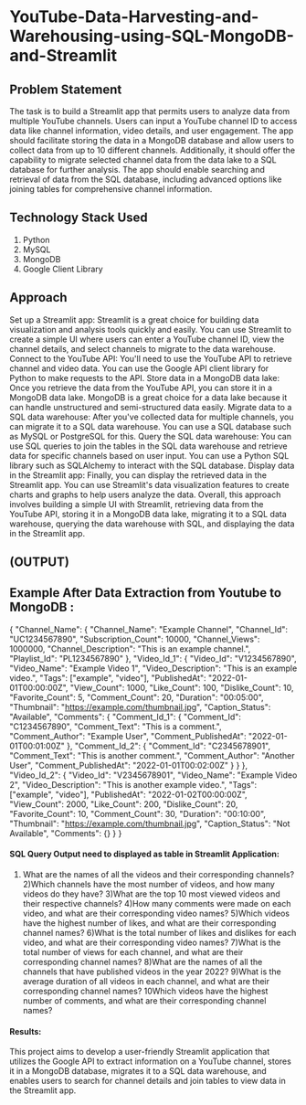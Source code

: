 # YouTube-Data-Harvesting-and-Warehousing-using-SQL-MongoDB-and-Streamlit


## Problem Statement 
The task is to build a Streamlit app that permits users to analyze data from multiple YouTube channels. Users can input a YouTube channel ID to access data like channel information, video details, and user engagement. The app should facilitate storing the data in a MongoDB database and allow users to collect data from up to 10 different channels. Additionally, it should offer the capability to migrate selected channel data from the data lake to a SQL database for further analysis. The app should enable searching and retrieval of data from the SQL database, including advanced options like joining tables for comprehensive channel information.


## Technology Stack Used
1. Python
2. MySQL
3. MongoDB
4. Google Client Library 


## Approach

Set up a Streamlit app: Streamlit is a great choice for building data visualization and analysis tools quickly and easily. You can use Streamlit to create a simple UI where users can enter a YouTube channel ID, view the channel details, and select channels to migrate to the data warehouse.
Connect to the YouTube API: You'll need to use the YouTube API to retrieve channel and video data. You can use the Google API client library for Python to make requests to the API.
Store data in a MongoDB data lake: Once you retrieve the data from the YouTube API, you can store it in a MongoDB data lake. MongoDB is a great choice for a data lake because it can handle unstructured and semi-structured data easily.
Migrate data to a SQL data warehouse: After you've collected data for multiple channels, you can migrate it to a SQL data warehouse. You can use a SQL database such as MySQL or PostgreSQL for this.
Query the SQL data warehouse: You can use SQL queries to join the tables in the SQL data warehouse and retrieve data for specific channels based on user input. You can use a Python SQL library such as SQLAlchemy to interact with the SQL database.
Display data in the Streamlit app: Finally, you can display the retrieved data in the Streamlit app. You can use Streamlit's data visualization features to create charts and graphs to help users analyze the data.
Overall, this approach involves building a simple UI with Streamlit, retrieving data from the YouTube API, storing it in a MongoDB data lake, migrating it to a SQL data warehouse, querying the data warehouse with SQL, and displaying the data in the Streamlit app.


 ## (OUTPUT)
  ## Example After Data Extraction from Youtube to MongoDB :
 
{
    "Channel_Name": {
        "Channel_Name": "Example Channel",
        "Channel_Id": "UC1234567890",
        "Subscription_Count": 10000,
        "Channel_Views": 1000000,
        "Channel_Description": "This is an example channel.",
        "Playlist_Id": "PL1234567890"
    },
    "Video_Id_1": {
        "Video_Id": "V1234567890",
        "Video_Name": "Example Video 1",
        "Video_Description": "This is an example video.",
        "Tags": ["example", "video"],
        "PublishedAt": "2022-01-01T00:00:00Z",
        "View_Count": 1000,
        "Like_Count": 100,
        "Dislike_Count": 10,
        "Favorite_Count": 5,
        "Comment_Count": 20,
        "Duration": "00:05:00",
        "Thumbnail": "https://example.com/thumbnail.jpg",
        "Caption_Status": "Available",
        "Comments": {
            "Comment_Id_1": {
                "Comment_Id": "C1234567890",
                "Comment_Text": "This is a comment.",
                "Comment_Author": "Example User",
                "Comment_PublishedAt": "2022-01-01T00:01:00Z"
            },
            "Comment_Id_2": {
                "Comment_Id": "C2345678901",
                "Comment_Text": "This is another comment.",
                "Comment_Author": "Another User",
                "Comment_PublishedAt": "2022-01-01T00:02:00Z"
            }
        }
    },
    "Video_Id_2": {
        "Video_Id": "V2345678901",
        "Video_Name": "Example Video 2",
        "Video_Description": "This is another example video.",
        "Tags": ["example", "video"],
        "PublishedAt": "2022-01-02T00:00:00Z",
        "View_Count": 2000,
        "Like_Count": 200,
        "Dislike_Count": 20,
        "Favorite_Count": 10,
        "Comment_Count": 30,
        "Duration": "00:10:00",
        "Thumbnail": "https://example.com/thumbnail.jpg",
        "Caption_Status": "Not Available",
        "Comments": {}
    }
}


#### SQL Query Output need to displayed as table in Streamlit Application:

1) What are the names of all the videos and their corresponding channels?
2)Which channels have the most number of videos, and how many videos do they have?
3)What are the top 10 most viewed videos and their respective channels?
4)How many comments were made on each video, and what are their corresponding video names?
5)Which videos have the highest number of likes, and what are their corresponding channel names?
6)What is the total number of likes and dislikes for each video, and what are their corresponding video names?
7)What is the total number of views for each channel, and what are their corresponding channel names?
8)What are the names of all the channels that have published videos in the year 2022?
9)What is the average duration of all videos in each channel, and what are their corresponding channel names?
10Which videos have the highest number of comments, and what are their corresponding channel names?
   
#### Results:

This project aims to develop a user-friendly Streamlit application that utilizes the Google API to extract information on a YouTube channel, stores it in a MongoDB database, migrates it to a SQL data warehouse, and enables users to search for channel details and join tables to view data in the Streamlit app.
